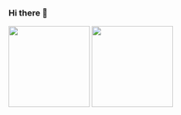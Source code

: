 ### Hi there 👋
<div>
  <img height="160px" src="https://github-readme-stats.vercel.app/api?username=Cuprum77&show_icons=true&count_private=true&theme=codeSTACKr&count_private=true&hide_rank=true&line_height=21">
  <img height="160px" src="https://github-readme-stats.vercel.app/api/top-langs/?username=Cuprum77&layout=compact&theme=codeSTACKr&langs_count=6&count_private=true&hide=html,objective-c,logos,processing">
</div>
<!--
**Cuprum77/Cuprum77** is a ✨ _special_ ✨ repository because its `README.md` (this file) appears on your GitHub profile.

Here are some ideas to get you started:

- 🔭 I’m currently working on ...
- 🌱 I’m currently learning ...
- 👯 I’m looking to collaborate on ...
- 🤔 I’m looking for help with ...
- 💬 Ask me about ...
- 📫 How to reach me: ...
- 😄 Pronouns: ...
- ⚡ Fun fact: ...
-->
